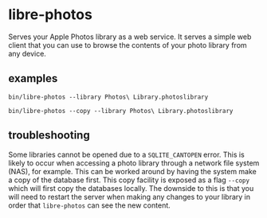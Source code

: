 # libre-photos

Serves your Apple Photos library as a web service.
It serves a simple web client that you can use to browse the contents of your photo library from any device.

## examples

`bin/libre-photos --library Photos\ Library.photoslibrary`

`bin/libre-photos --copy --library Photos\ Library.photoslibrary`

## troubleshooting

Some libraries cannot be opened due to a `SQLITE_CANTOPEN` error.
This is likely to occur when accessing a photo library through a network file system (NAS), for example.
This can be worked around by having the system make a copy of the database first.
This copy facility is exposed as a flag `--copy` which will first copy the databases locally.
The downside to this is that you will need to restart the server when making any changes to your library in order that `libre-photos` can see the new content.
